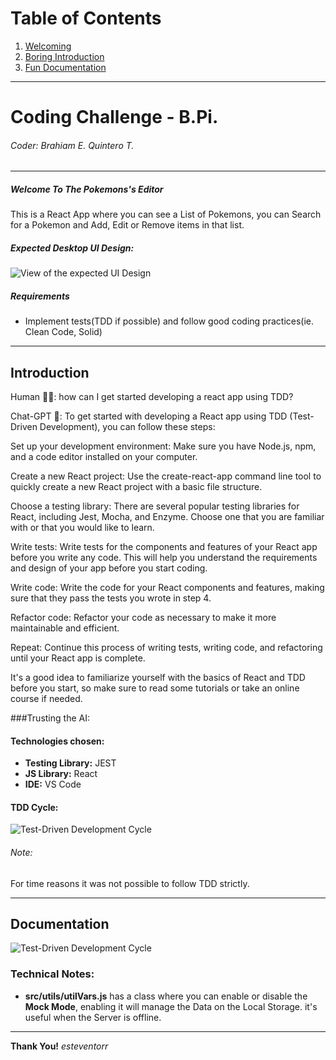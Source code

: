 # Table of Contents
1. [Welcoming](#coding-challenge---bpi)
2. [Boring Introduction](#introduction)
3. [Fun Documentation](#documentation)
___
# Coding Challenge - B.Pi.
###### Coder: Brahiam E. Quintero T.
___
##### Welcome To The Pokemons's Editor
This is a React App where you can see a List of Pokemons, you can Search for a Pokemon and Add, Edit or Remove items in that list.
##### Expected Desktop UI Design:
![View of the expected UI Design](https://esteventorr.github.io/images/graphical/Challenge-UI-Design.png)
##### Requirements
- Implement tests(TDD if possible) and follow good coding practices(ie. Clean Code, Solid) 
___
## Introduction
Human 🧑‍💻: how can I get started developing a react app using TDD?

Chat-GPT 🤖: To get started with developing a React app using TDD (Test-Driven Development), you can follow these steps:

Set up your development environment: Make sure you have Node.js, npm, and a code editor installed on your computer.

Create a new React project: Use the create-react-app command line tool to quickly create a new React project with a basic file structure.

Choose a testing library: There are several popular testing libraries for React, including Jest, Mocha, and Enzyme. Choose one that you are familiar with or that you would like to learn.

Write tests: Write tests for the components and features of your React app before you write any code. This will help you understand the requirements and design of your app before you start coding.

Write code: Write the code for your React components and features, making sure that they pass the tests you wrote in step 4.

Refactor code: Refactor your code as necessary to make it more maintainable and efficient.

Repeat: Continue this process of writing tests, writing code, and refactoring until your React app is complete.

It's a good idea to familiarize yourself with the basics of React and TDD before you start, so make sure to read some tutorials or take an online course if needed.

###Trusting the AI:
#### Technologies chosen:
 - **Testing Library:** JEST
 - **JS Library:** React
 - **IDE:** VS Code
#### TDD Cycle:
![Test-Driven Development Cycle](https://wpblog.semaphoreci.com/wp-content/uploads/2021/12/TDD_diagram-2-1056x960.png)
###### Note:

For time reasons it was not possible to follow TDD strictly.
___
## Documentation
![Test-Driven Development Cycle](https://esteventorr.github.io/images/graphical/pokemon_editor_doc.png)

### Technical Notes:
- **src/utils/utilVars.js** has a class where you can enable or disable the **Mock Mode**, enabling it will manage the Data on the Local Storage. it's useful when the Server is offline.
___
**Thank You!**
*esteventorr*